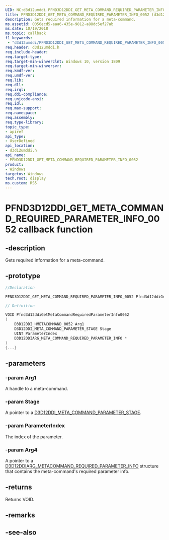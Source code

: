 ```yaml
---
UID: NC:d3d12umddi.PFND3D12DDI_GET_META_COMMAND_REQUIRED_PARAMETER_INFO_0052
title: PFND3D12DDI_GET_META_COMMAND_REQUIRED_PARAMETER_INFO_0052 (d3d12umddi.h)
description: Gets required information for a meta-command.
ms.assetid: 0056ecd5-aaa6-435e-9812-a88dc5ef27ab
ms.date: 10/19/2018
ms.topic: callback
f1_keywords:
 - "d3d12umddi/PFND3D12DDI_GET_META_COMMAND_REQUIRED_PARAMETER_INFO_0052"
req.header: d3d12umddi.h
req.include-header:
req.target-type:
req.target-min-winverclnt: Windows 10, version 1809
req.target-min-winversvr:
req.kmdf-ver:
req.umdf-ver:
req.lib:
req.dll:
req.irql: 
req.ddi-compliance:
req.unicode-ansi:
req.idl:
req.max-support:
req.namespace:
req.assembly:
req.type-library: 
topic_type: 
- apiref
api_type: 
- UserDefined
api_location: 
- d3d12umddi.h
api_name: 
- PFND3D12DDI_GET_META_COMMAND_REQUIRED_PARAMETER_INFO_0052
product:
- Windows
targetos: Windows
tech.root: display
ms.custom: RS5
---
```


# PFND3D12DDI_GET_META_COMMAND_REQUIRED_PARAMETER_INFO_0052 callback function

## -description

Gets required information for a meta-command.

## -prototype

```cpp
//Declaration

PFND3D12DDI_GET_META_COMMAND_REQUIRED_PARAMETER_INFO_0052 Pfnd3d12ddiGetMetaCommandRequiredParameterInfo0052; 

// Definition

VOID Pfnd3d12ddiGetMetaCommandRequiredParameterInfo0052 
(
	D3D12DDI_HMETACOMMAND_0052 Arg1
	D3D12DDI_META_COMMAND_PARAMETER_STAGE Stage
	UINT ParameterIndex
	D3D12DDIARG_META_COMMAND_REQUIRED_PARAMETER_INFO *
)
{...}

```

## -parameters

### -param Arg1

A handle to a meta-command.

### -param Stage

A pointer to a [D3D12DDI_META_COMMAND_PARAMETER_STAGE](ne-d3d12umddi-d3d12ddi_meta_command_parameter_stage.md).

### -param ParameterIndex

The index of the parameter.

### -param Arg4

A pointer to a [D3D12DDIARG_METACOMMAND_REQUIRED_PARAMETER_INFO](ns-d3d12umddi-d3d12ddiarg_metacommand_required_parameter_info.md) structure that contains the meta-command's required parameter info.

## -returns

Returns VOID.

## -remarks



## -see-also
